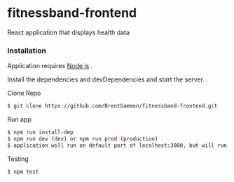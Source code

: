 # fitnessband-frontend 
React application that displays health data

### Installation
Application requires [Node.js](https://nodejs.org/) .

Install the dependencies and devDependencies and start the server.

Clone Repo
```sh
$ git clone https://github.com/BrentGammon/fitnessband-frontend.git
```

Run app
```sh
$ npm run install-dep
$ npm run dev (dev) or npm run prod (production)
$ application will run on default port of localhost:3000, but will run on idfferent port if a application is already on that port 
```

Testing
```sh
$ npm test
```


